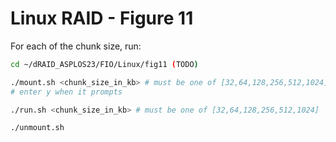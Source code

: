 # Linux RAID - Figure 11

For each of the chunk size, run:
```Bash
cd ~/dRAID_ASPLOS23/FIO/Linux/fig11 (TODO)

./mount.sh <chunk_size_in_kb> # must be one of [32,64,128,256,512,1024]
# enter y when it prompts 

./run.sh <chunk_size_in_kb> # must be one of [32,64,128,256,512,1024]

./unmount.sh
```
